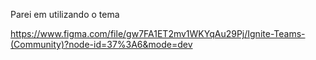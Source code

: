 Parei em utilizando o tema

https://www.figma.com/file/gw7FA1ET2mv1WKYqAu29Pj/Ignite-Teams-(Community)?node-id=37%3A6&mode=dev
